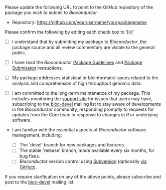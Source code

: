 Please update the following URL to point to the GitHub repository of
the package you wish to submit to _Bioconductor_

- Repository: https://github.com/yourusername/yourpackagename

Please confirm the following by editing each check box to '[x]'

- [ ] I understand that by submitting my package to _Bioconductor_,
  the package source and all review commentary are visible to the
  general public.

- [ ] I have read the _Bioconductor_ [Package Guidelines][1] and
  [Package Submission][2] instructions.

- [ ] My package addresses statistical or bioinformatic issues related
  to the analysis and comprehension of high throughput genomic data.

- [ ] I am committed to the long-term maintenance of my package. This
  includes monitoring the [support site][3] for issues that users may
  have, subscribing to the [bioc-devel][4] mailing list to stay aware
  of developments in the _Bioconductor_ community, responding promptly
  to requests for updates from the Core team in response to changes in
  _R_ or underlying software.

- I am familiar with the essential aspects of _Bioconductor_ software
  management, including:

    - [ ] The 'devel' branch for new packages and features.
    - [ ] The stable 'release' branch, made available every six
      months, for bug fixes.
    - [ ] _Bioconductor_ version control using [Subversion][5]
      (optionally [via GitHub][6]).

If you require clarification on any of the above points, please
subscribe and post to the [bioc-devel][4] mailing list.

[1]: https://bioconductor.org/developers/package-guidelines/
[2]: https://bioconductor.org/developers/package-submission/
[3]: https://support.bioconductor.org
[4]: https://stat.ethz.ch/mailman/listinfo/bioc-devel
[5]: http://bioconductor.org/developers/how-to/source-control/
[6]: http://bioconductor.org/developers/how-to/git-mirrors/
